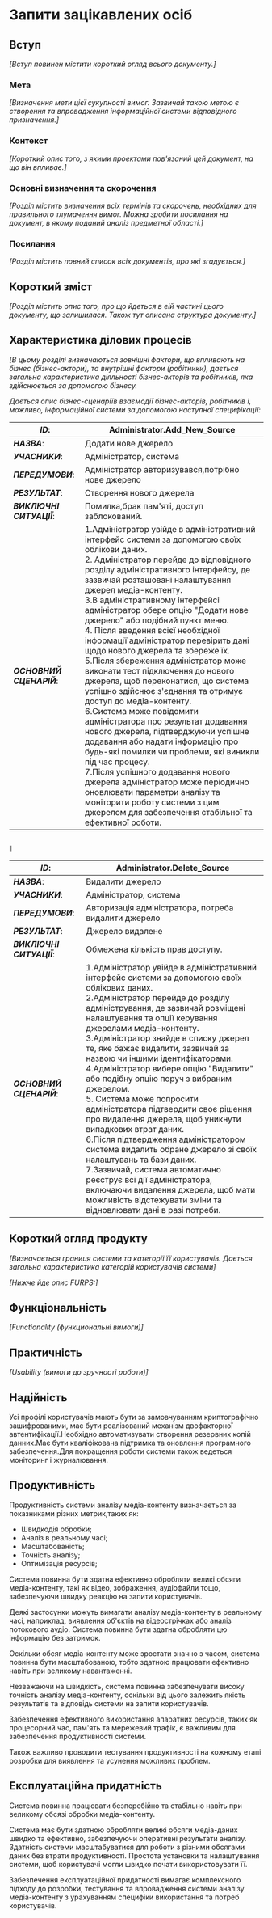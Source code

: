 # Запити зацікавлених осіб

## Вступ

*[Вступ повинен містити короткий огляд всього документу.]*

### Мета

*[Визначення мети цієї сукупності вимог. Зазвичай такою метою є створення та впровадження
 інформаційної системи відповідного призначення.]*

### Контекст

*[Короткий опис того, з якими проектами пов'язаний цей документ, на що він впливає.]*

### Основні визначення та скорочення

*[Розділ містить визначення всіх термінів та скорочень, необхідних для правильного
тлумачення вимог. Можна зробити посилання на документ, в якому поданий аналіз предметної області.]*

### Посилання

*[Розділ містить повний список всіх документів, про які згадується.]*

## Короткий зміст

*[Розділ містить опис того, про що йдеться в еій частині цього документу, що залишилася.
Також тут описана структура документу.]*

## Характеристика ділових процесів

*[В цьому розділі визначаються зовнішні фактори, що впливають на бізнес (бізнес-актори),
та внутрішні фактори (робітники), дається загальна характеристика діяльності бізнес-акторів
та робітників, яка здійснюється за допомогою бізнесу.*

*Дається опис бізнес-сценаріїв взаємодії бізнес-акторів, робітників і, можливо, інформаційної системи за допомогою наступної
специфікації:*

| ***ID***:                                | Administrator.Add_New_Source                                                                   |
| ------------------------------------------------ | ---------------------------------------------------------------------------------------------- |
| ***НАЗВА***:                        | Додати нове джерело                                                           |
| ***УЧАСНИКИ***:                  | Адміністратор, система                                                     |
| ***ПЕРЕДУМОВИ***:              | Адміністратор авторизувався,потрібно нове джерело |
| ***РЕЗУЛЬТАТ***:                | Створення нового джерела                                                 |
| ***ВИКЛЮЧНІ СИТУАЦІЇ***: | Помилка,брак пам'яті, доступ заблокований.                                                          |
| ***ОСНОВНИЙ СЦЕНАРІЙ***: | 1.Адміністратор увійде в адміністративний інтерфейс системи за допомогою своїх облікови даних. <br />2. Адміністратор перейде до відповідного розділу адміністративного інтерфейсу, де зазвичай розташовані налаштування джерел медіа-контенту. <br />3.В адміністративному інтерфейсі адміністратор обере опцію "Додати нове джерело" або подібний пункт меню.<br />4. Після введення всієї необхідної інформації адміністратор перевірить дані щодо нового джерела та збереже їх.<br />5.Після збереження адміністратор може виконати тест підключення до нового джерела, щоб переконатися, що система успішно здійснює з'єднання та отримує доступ до медіа-контенту.<br />6.Система може повідомити адміністратора про результат додавання нового джерела, підтверджуючи успішне додавання або надати інформацію про будь-які помилки чи проблеми, які виникли під час процесу.<br />7.Після успішного додавання нового джерела адміністратор може періодично оновлювати параметри аналізу та моніторити роботу системи з цим джерелом для забезпечення стабільної та ефективної роботи.





                                                                                            |

| ***ID***:                                | Administrator.Delete_Source                                                                         |
| ------------------------------------------------ | --------------------------------------------------------------------------------------------------- |
| ***НАЗВА***:                        | Видалити джерело                                                                     |
| ***УЧАСНИКИ***:                  | Адміністратор, система                                                          |
| ***ПЕРЕДУМОВИ***:              | Авторизація адміністратора, потреба видалити джерело |
| ***РЕЗУЛЬТАТ***:                | Джерело видалене                                                                     |
| ***ВИКЛЮЧНІ СИТУАЦІЇ***: | Обмежена кількість прав доступу.                                                                                                   |
| ***ОСНОВНИЙ СЦЕНАРІЙ***: |1.Адміністратор увійде в адміністративний інтерфейс системи за допомогою своїх облікових даних.<br />2.Адміністратор перейде до розділу адміністрування, де зазвичай розміщені налаштування та опції керування джерелами медіа-контенту.<br />3.Адміністратор знайде в списку джерел те, яке бажає видалити, зазвичай за назвою чи іншими ідентифікаторами.<br />4.Адміністратор вибере опцію "Видалити" або подібну опцію поруч з вибраним джерелом.<br />5. Система може попросити адміністратора підтвердити своє рішення про видалення джерела, щоб уникнути випадкових втрат даних.<br />6.Після підтвердження адміністратором система видалить обране джерело зі своїх налаштувань та бази даних.<br />7.Зазвичай, система автоматично реєструє всі дії адміністратора, включаючи видалення джерела, щоб мати можливість відстежувати зміни та відновлювати дані в разі потреби.                                    |


## Короткий огляд продукту

*[Визначається границя системи та категорії її користувачів. Дається загальна характеристика категорій користувачів
системи]*

*[Нижче йде опис FURPS:]*

## Функціональність

*[Functionality (функциональні вимоги)]*

## Практичність

*[Usability (вимоги до зручності роботи)]*

## Надійність

Усі профілі користувачів мають бути за замовчуванням криптографічно зашифрованими, має бути реалізований механізм двофакторної автентифікації.Необхідно автоматизувати створення резервних копій данних.Має бути кваліфікована підтримка та оновлення програмного забезпечення.Для покращення роботи системи також ведеться моніторинг і журналювання.

## Продуктивність

Продуктивність системи аналізу медіа-контенту визначається за показниками різних метрик,таких як:

- Швидкодія обробки;
- Аналіз в реальному часі;
- Масштабованість;
- Точність аналізу;
- Оптимізація ресурсів;

Система повинна бути здатна ефективно обробляти великі обсяги медіа-контенту, такі як відео, зображення, аудіофайли тощо, забезпечуючи швидку реакцію на запити користувачів.

Деякі застосунки можуть вимагати аналізу медіа-контенту в реальному часі, наприклад, виявлення об'єктів на відеострічках або аналіз потокового аудіо. Система повинна бути здатна обробляти цю інформацію без затримок.

Оскільки обсяг медіа-контенту може зростати значно з часом, система повинна бути масштабованою, тобто здатною працювати ефективно навіть при великому навантаженні.

Незважаючи на швидкість, система повинна забезпечувати високу точність аналізу медіа-контенту, оскільки від цього залежить якість результатів та відповідь системи на запити користувачів.

Забезпечення ефективного використання апаратних ресурсів, таких як процесорний час, пам'ять та мережевий трафік, є важливим для забезпечення продуктивності системи.

Також важливо проводити тестування продуктивності на кожному етапі розробки для виявлення та усунення можливих проблем.



## Експлуатаційна придатність
Система повинна працювати безперебійно та стабільно навіть при великому обсязі обробки медіа-контенту.

Система має бути здатною обробляти великі обсяги медіа-даних швидко та ефективно, забезпечуючи оперативні результати аналізу.
Здатність системи масштабуватися для роботи з різними обсягами даних без втрати продуктивності.
Простота установки та налаштування системи, щоб користувачі могли швидко почати використовувати її.

Забезпечення експлуатаційної придатності вимагає комплексного підходу до розробки, тестування та впровадження системи аналізу медіа-контенту з урахуванням специфіки використання та потреб користувачів.
